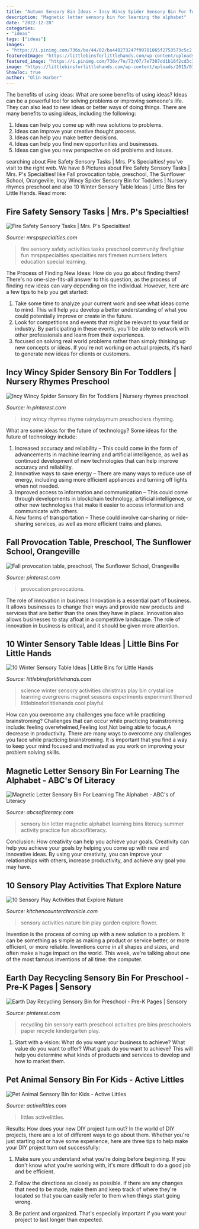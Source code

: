```yaml
---
title: "Autumn Sensory Bin Ideas ~ Incy Wincy Spider Sensory Bin For Toddlers"
description: "Magnetic letter sensory bin for learning the alphabet"
date: "2022-12-28"
categories:
- "ideas"
tags: ["ideas"]
images:
- "https://i.pinimg.com/736x/ba/44/02/ba440273247f99781065f2753573c5c2.jpg"
featuredImage: "https://littlebinsforlittlehands.com/wp-content/uploads/2015/01/Winter-Sensory-Science-Playful-Learning-Activities-for-kids.jpg"
featured_image: "https://i.pinimg.com/736x/7e/73/07/7e7307dd1b16f2cd3c1420a8982da676.jpg"
image: "https://littlebinsforlittlehands.com/wp-content/uploads/2015/01/Winter-Sensory-Science-Playful-Learning-Activities-for-kids.jpg"
ShowToc: true
author: "Olin Harber"
---
```



The benefits of using ideas: What are some benefits of using ideas?
Ideas can be a powerful tool for solving problems or improving someone's life. They can also lead to new ideas or better ways of doing things. There are many benefits to using ideas, including the following: 
1. Ideas can help you come up with new solutions to problems.
2. Ideas can improve your creative thought process. 
3. Ideas can help you make better decisions. 
4. Ideas can help you find new opportunities and businesses. 
5. Ideas can give you new perspective on old problems and issues.

	

		
searching about Fire Safety Sensory Tasks | Mrs. P&#039;s Specialties! you've visit to the right web. We have 8 Pictures about Fire Safety Sensory Tasks | Mrs. P&#039;s Specialties! like Fall provocation table, preschool, The Sunflower School, Orangeville, Incy Wincy Spider Sensory Bin for Toddlers | Nursery rhymes preschool and also 10 Winter Sensory Table Ideas | Little Bins for Little Hands. Read more:
		
    
## Fire Safety Sensory Tasks | Mrs. P&#039;s Specialties!

<img loading=lazy src="https://2.bp.blogspot.com/-kc5J-RTAATU/Vh245IMd3BI/AAAAAAAAC08/TZkRJymx49Q/s1600/pin%2Bimage.jpg" onerror="this.onerror=null;this.src='https://tse1.mm.bing.net/th?id=OIP.gTeyQfHZocWwy7TuMAmplwHaJ4&amp;pid=15.1';" alt="Fire Safety Sensory Tasks | Mrs. P&#039;s Specialties!">

_Source: mrspspecialties.com_

>fire sensory safety activities tasks preschool community firefighter fun mrspspecialties specialties mrs firemen numbers letters education special learning. 

	

The Process of Finding New Ideas: How do you go about finding them?
There's no one-size-fits-all answer to this question, as the process of finding new ideas can vary depending on the individual. However, here are a few tips to help you get started: 
1. Take some time to analyze your current work and see what ideas come to mind. This will help you develop a better understanding of what you could potentially improve or create in the future. 
2. Look for competitions and events that might be relevant to your field or industry. By participating in these events, you'll be able to network with other professionals and learn from their experiences. 
3. focused on solving real world problems rather than simply thinking up new concepts or ideas. If you're not working on actual projects, it's hard to generate new ideas for clients or customers. 

    
## Incy Wincy Spider Sensory Bin For Toddlers | Nursery Rhymes Preschool

<img loading=lazy src="https://i.pinimg.com/736x/ba/44/02/ba440273247f99781065f2753573c5c2.jpg" onerror="this.onerror=null;this.src='https://tse4.mm.bing.net/th?id=OIP.cgL3FGWXn82R8VeeknvjAAHaLH&amp;pid=15.1';" alt="Incy Wincy Spider Sensory Bin for Toddlers | Nursery rhymes preschool">

_Source: in.pinterest.com_

>incy wincy rhymes rhyme rainydaymum preschoolers rhyming. 

	

What are some ideas for the future of technology?
Some ideas for the future of technology include: 
1. Increased accuracy and reliability – This could come in the form of advancements in machine learning and artificial intelligence, as well as continued development of new technologies that can help improve accuracy and reliability. 
2. Innovative ways to save energy – There are many ways to reduce use of energy, including using more efficient appliances and turning off lights when not needed. 
3. Improved access to information and communication – This could come through developments in blockchain technology, artificial intelligence, or other new technologies that make it easier to access information and communicate with others. 
4. New forms of transportation – These could involve car-sharing or ride-sharing services, as well as more efficient trains and planes.

    
## Fall Provocation Table, Preschool, The Sunflower School, Orangeville

<img loading=lazy src="https://i.pinimg.com/736x/62/03/21/6203216268791e451f7c746de5234461--the-sunflower-ontario.jpg" onerror="this.onerror=null;this.src='https://tse4.mm.bing.net/th?id=OIP.iKCKq0CLmpRBGucd5vqfVwHaJ3&amp;pid=15.1';" alt="Fall provocation table, preschool, The Sunflower School, Orangeville">

_Source: pinterest.com_

>provocation provocations. 

	

The role of innovation in business
Innovation is a essential part of business. It allows businesses to change their ways and provide new products and services that are better than the ones they have in place. Innovation also allows businesses to stay afloat in a competitive landscape. The role of innovation in business is critical, and it should be given more attention.

    
## 10 Winter Sensory Table Ideas | Little Bins For Little Hands

<img loading=lazy src="https://littlebinsforlittlehands.com/wp-content/uploads/2015/01/Winter-Sensory-Science-Playful-Learning-Activities-for-kids.jpg" onerror="this.onerror=null;this.src='https://tse2.mm.bing.net/th?id=OIP.LB2XD6FLI2yR1Ghnno1pnQHaMl&amp;pid=15.1';" alt="10 Winter Sensory Table Ideas | Little Bins for Little Hands">

_Source: littlebinsforlittlehands.com_

>science winter sensory activities christmas play bin crystal ice learning evergreens magnet seasons experiments experiment themed littlebinsforlittlehands cool playful. 

	

How can you overcome any challenges you face while practicing brainstroming?
Challenges that can occur while practicing brainstroming include: feeling overwhelmed,Feeling lost,Not being able to focus,A decrease in productivity. There are many ways to overcome any challenges you face while practicing brainstroming. It is important that you find a way to keep your mind focused and motivated as you work on improving your problem solving skills.

    
## Magnetic Letter Sensory Bin For Learning The Alphabet - ABC&#039;s Of Literacy

<img loading=lazy src="https://abcsofliteracy.com/wp-content/uploads/2017/01/MagneticLetterSensoryBin9.jpg" onerror="this.onerror=null;this.src='https://tse3.mm.bing.net/th?id=OIP.oue5fSLeBZaVNViKUYDcjgHaLI&amp;pid=15.1';" alt="Magnetic Letter Sensory Bin For Learning The Alphabet - ABC&#039;s of Literacy">

_Source: abcsofliteracy.com_

>sensory bin letter magnetic alphabet learning bins literacy summer activity practice fun abcsofliteracy. 

	

Conclusion: How creativity can help you achieve your goals.
Creativity can help you achieve your goals by helping you come up with new and innovative ideas. By using your creativity, you can improve your relationships with others, increase productivity, and achieve any goal you may have.

    
## 10 Sensory Play Activities That Explore Nature

<img loading=lazy src="https://www.kitchencounterchronicle.com/wp-content/uploads/2014/06/garden-sensory-bin.jpg" onerror="this.onerror=null;this.src='https://tse2.mm.bing.net/th?id=OIP.XRMuaVC9AKG68VAEPTjBrQHaKX&amp;pid=15.1';" alt="10 Sensory Play Activities that Explore Nature">

_Source: kitchencounterchronicle.com_

>sensory activities nature bin play garden explore flower. 

	

Invention is the process of coming up with a new solution to a problem. It can be something as simple as making a product or service better, or more efficient, or more reliable. Inventions come in all shapes and sizes, and often make a huge impact on the world. This week, we're talking about one of the most famous inventions of all time: the computer.

    
## Earth Day Recycling Sensory Bin For Preschool - Pre-K Pages | Sensory

<img loading=lazy src="https://i.pinimg.com/736x/7e/73/07/7e7307dd1b16f2cd3c1420a8982da676.jpg" onerror="this.onerror=null;this.src='https://tse1.mm.bing.net/th?id=OIP.UXCSbOQokTW0m3UT9y70uQHaKo&amp;pid=15.1';" alt="Earth Day Recycling Sensory Bin for Preschool - Pre-K Pages | Sensory">

_Source: pinterest.com_

>recycling bin sensory earth preschool activities pre bins preschoolers paper recycle kindergarten play. 

	

1. Start with a vision: What do you want your business to achieve? What value do you want to offer? What goals do you want to achieve? This will help you determine what kinds of products and services to develop and how to market them.

    
## Pet Animal Sensory Bin For Kids - Active Littles

<img loading=lazy src="https://activelittles.com/wp-content/uploads/2020/07/pet-animal-sensory-bin-for-kids-683x1024.png" onerror="this.onerror=null;this.src='https://tse3.mm.bing.net/th?id=OIP.qMX4Q9FIpG9RFG1w_VJEIwHaLG&amp;pid=15.1';" alt="Pet Animal Sensory Bin for Kids - Active Littles">

_Source: activelittles.com_

>littles activelittles. 

	

Results: How does your new DIY project turn out?
In the world of DIY projects, there are a lot of different ways to go about them. Whether you're just starting out or have some experience, here are three tips to help make your DIY project turn out successfully:
1. Make sure you understand what you're doing before beginning. If you don't know what you're working with, it's more difficult to do a good job and be efficient.

2. Follow the directions as closely as possible. If there are any changes that need to be made, make them and keep track of where they're located so that you can easily refer to them when things start going wrong.

3. Be patient and organized. That's especially important if you want your project to last longer than expected.

